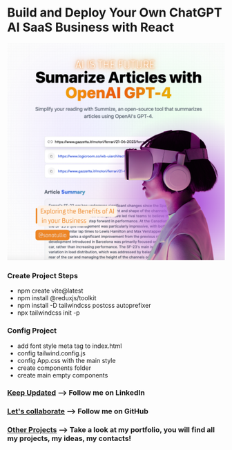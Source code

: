 # Build and Deploy Your Own ChatGPT AI SaaS Business with React

![GPT-Summarize Landing](src/assets/landing.png)

### Create Project Steps

- npm create vite@latest
- npm install @reduxjs/toolkit
- npm install -D tailwindcss postcss autoprefixer
- npx tailwindcss init -p

### Config Project

- add font style meta tag to index.html
- config tailwind.config.js
- config App.css with the main style
- create components folder
- create main empty components

### [Keep Updated](https://linkedin.com/in/tullio-forneris) --> Follow me on LinkedIn
### [Let's collaborate](https://github.com/sonotullio) --> Follow me on GitHub
### [Other Projects](https://tullio-forneris.it) --> Take a look at my portfolio, you will find all my projects, my ideas, my contacts!